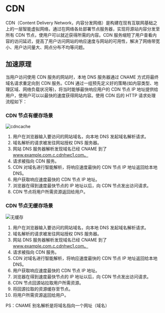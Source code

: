 # CDN

CDN（Content Delivery Network，内容分发网络）是构建在现有互联网基础之上的一层智能虚拟网络，通过在网络各处部署节点服务器，实现将源站内容分发至所有 CDN 节点，使用户可以就近获得所需的内容。CDN 服务缩短了用户查看内容的访问延迟，提高了用户访问网站的响应速度与网站的可用性，解决了网络带宽小、用户访问量大、网点分布不均等问题。

## 加速原理

当用户访问使用 CDN 服务的网站时，本地 DNS 服务器通过 CNAME 方式将最终域名请求重定向到 CDN 服务。CDN 通过一组预先定义好的策略(如内容类型、地理区域、网络负载状况等)，将当时能够最快响应用户的 CDN 节点 IP 地址提供给用户，使用户可以以最快的速度获得网站内容。使用 CDN 后的 HTTP 请求处理流程如下：

### CDN 节点有缓存场景

![cdncache](../../img/cdncache.png)

1. 用户在浏览器输入要访问的网站域名，向本地 DNS 发起域名解析请求。
2. 域名解析的请求被发往网站授权 DNS 服务器。
3. 网站 DNS 服务器解析发现域名已经 CNAME 到了 www.example.com.c.cdnhwc1.com。
4. 请求被指向 CDN 服务。
5. CDN 对域名进行智能解析，将响应速度最快的 CDN 节点 IP 地址返回给本地 DNS。
6. 用户获取响应速度最快的 CDN 节点 IP 地址。
7. 浏览器在得到速度最快节点的 IP 地址以后，向 CDN 节点发出访问请求。
8. CDN 节点将用户所需资源返回给用户。

### CDN 节点无缓存场景

![无缓存](../../img/cdnnocahche.png)

1. 用户在浏览器输入要访问的网站域名，向本地 DNS 发起域名解析请求。
2. 域名解析的请求被发往网站授权 DNS 服务器。
3. 网站 DNS 服务器解析发现域名已经 CNAME 到了 www.example.com.c.cdnhwc1.com。
4. 请求被指向 CDN 服务。
5. CDN 对域名进行智能解析，将响应速度最快的 CDN 节点 IP 地址返回给本地 DNS。
6. 用户获取响应速度最快的 CDN 节点 IP 地址。
7. 浏览器在得到速度最快节点的 IP 地址以后，向 CDN 节点发出访问请求。
8. CDN 节点回源站拉取用户所需资源。
9. 将回源拉取的资源缓存至节点。
10. 将用户所需资源返回给用户。

PS：CNAME 别名解析是将域名指向一个网址（域名）
